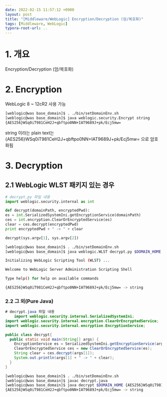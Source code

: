 ```yaml
---
date: 2022-02-15 11:57:12 +0900
layout: post
title: "[Middleware/WebLogic] Encryption/Decryption (암/복호화)"
tags: [Middleware, WebLogic]
typora-root-url: ..
---
```



# 1. 개요

Encryption/Decryption (암/복호화)



# 2. Encryption

WebLogic 8 ~ 12cR2 사용 가능

```sh
[weblogic@was base_domain]$ . ./bin/setDomainEnv.sh
[weblogic@was base_domain]$ java weblogic.security.Encrypt string
{AES256}WSq0iT981CeH2J+qbftpo0NN+IAT9689J+pk/Ecj5mw=
```

string 이라는 plain text는 {AES256}WSq0iT981CeH2J+qbftpo0NN+IAT9689J+pk/Ecj5mw= 으로 암호화됨



# 3. Decryption

## 2.1 WebLogic WLST 패키지 있는 경우

```py
# decrypt.py 파일 내용
import weblogic.security.internal as int

def decrypt(domainPath, encryptedPwd):
es = int.SerializedSystemIni.getEncryptionService(domainPath)
ces = int.encryption.ClearOrEncryptedService(es)
clear = ces.decrypt(encryptedPwd)
print encryptedPwd + " -> " + clear

decrypt(sys.argv[1], sys.argv[2])
```

```sh
[weblogic@was base_domain]$ . ./bin/setDomainEnv.sh
[weblogic@was base_domain]$ java weblogic.WLST decrypt.py $DOMAIN_HOME {AES256}WSq0iT981CeH2J+qbftpo0NN+IAT9689J+pk/Ecj5mw=

Initializing WebLogic Scripting Tool (WLST) ...

Welcome to WebLogic Server Administration Scripting Shell

Type help() for help on available commands

{AES256}WSq0iT981CeH2J+qbftpo0NN+IAT9689J+pk/Ecj5mw= -> string
```



### 2.2 그 외(Pure Java)

```java
# decrypt.java 파일 내용
    import weblogic.security.internal.SerializedSystemIni;
import weblogic.security.internal.encryption.ClearOrEncryptedService;
import weblogic.security.internal.encryption.EncryptionService;

public class decrypt{
  public static void main(String[] args) {
    EncryptionService es = SerializedSystemIni.getEncryptionService(args[0]);
    ClearOrEncryptedService ces = new ClearOrEncryptedService(es);
    String clear = ces.decrypt(args[1]);
    System.out.println(args[1] + " -> " + clear);
  }
}
```

```sh
[weblogic@was base_domain]$ . ./bin/setDomainEnv.sh
[weblogic@was base_domain]$ javac decrypt.java
[weblogic@was base_domain]$ java decrypt $DOMAIN_HOME {AES256}WSq0iT981CeH2J+qbftpo0NN+IAT9689J+pk/Ecj5mw=
{AES256}WSq0iT981CeH2J+qbftpo0NN+IAT9689J+pk/Ecj5mw= -> string
```

